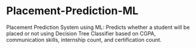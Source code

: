 # Placement-Prediction-ML
Placement Prediction System using ML: Predicts whether a student will be placed or not using Decision Tree Classifier based on CGPA, communication skills, internship count, and certification count.
